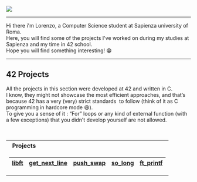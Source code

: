![](https://64.media.tumblr.com/13d2c753eed929097cc13bbb1d3e482c/67441800327766fc-96/s1920x1080/fe67f6e7feaaf682aa84cd0280cbb4eed24e9dea.gif)

---

Hi there i'm Lorenzo, a Computer Science student at Sapienza university of Roma.<br>
Here, you will find some of the projects I've worked on during my studies at Sapienza and my time in 42 school.<br>
Hope you will find something interesting! :grin:

---

## 42 Projects 
All the projects in this section were developed at 42 and written in C. <br>
I know, they might not showcase the most efficient approaches, and that’s because 42 has a very (very) strict standards  to follow (think of it as C programming in hardcore mode 😆).<br>
To give you a sense of it : “For” loops or any kind of external function (with a few exceptions) that you didn’t develop yourself are not allowed.

<table> 
<tr>
<th align="left"> &nbsp; Projects</th>
</tr>
<tr>

<td>

| [libft](https://github.com/onetrainn/libft)          | [get_next_line](https://github.com/onetrainn/get_next_line) |[push_swap](https://github.com/onetrainn/push_swap)  | [so_long](https://github.com/onetrainn/so_long) | [ft_printf](https://github.com/onetrainn/ft_printf)|
|                                                    --|                                                           --|                                                   --|                                               --|  --|
</td> </tr> </table>



<!--
**onetrainn/onetrainn** is a ✨ _special_ ✨ repository because its `README.md` (this file) appears on your GitHub profile.

Here are some ideas to get you started:

- 🔭 I’m currently working on ...
- 🌱 I’m currently learning ...
- 👯 I’m looking to collaborate on ...
- 🤔 I’m looking for help with ...
- 💬 Ask me about ...
- 📫 How to reach me: ...
- 😄 Pronouns: ...
- ⚡ Fun fact: ...
-->
